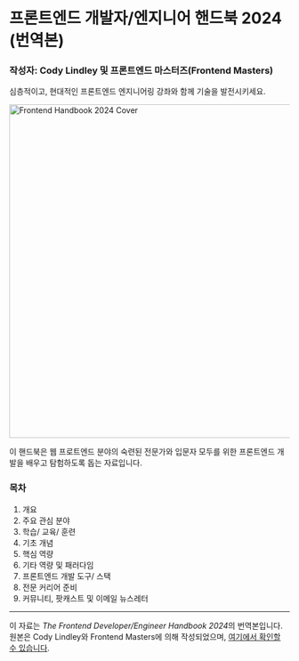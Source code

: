 # 프론트엔드 개발자/엔지니어 핸드북 2024 (번역본)

### 작성자: Cody Lindley 및 프론트엔드 마스터즈(Frontend Masters)

심층적이고, 현대적인 프론트엔드 엔지니어링 강좌와 함께 기술을 발전시키세요.

<a href="https://frontendmasters.com/guides/front-end-handbook/2024/"><img src="https://frontendmasters.com/guides/front-end-handbook/2024/images/FEM2024_1000w.jpeg" alt="Frontend Handbook 2024 Cover" width=600 /></a>

이 핸드북은 웹 프로트엔드 분야의 숙련된 전문가와 입문자 모두를 위한 프론트엔드 개발을 배우고 탐험하도록 돕는 자료입니다.

### 목차

1. 개요
2. 주요 관심 분야
3. 학습/ 교육/ 훈련
4. 기초 개념
5. 핵심 역량
6. 기타 역량 및 패러다임
7. 프론트엔드 개발 도구/ 스택
8. 전문 커리어 준비
9. 커뮤니티, 팟캐스트 및 이메일 뉴스레터

---

이 자료는 *The Frontend Developer/Engineer Handbook 2024*의 번역본입니다. 원본은 Cody Lindley와 Frontend Masters에 의해 작성되었으며, [여기에서 확인할 수 있습니다](https://frontendmasters.com/guides/front-end-handbook/2024/).
